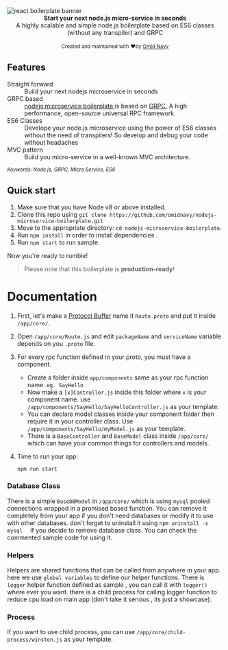 <img src="http://oi68.tinypic.com/ndap21.jpg" alt="react boilerplate banner" align="center" />

<br />

<div align="center"><strong>Start your next node.js micro-service in seconds</strong></div>
<div align="center">A highly scalable and simple node.js boilerplate based on ES6 classes (without any transpiler) and GRPC </div>

<br />


<div align="center">
  <sub>Created and maintained with ❤️by <a href="http://omid.navy">Omid Navy</a></sub>
</div>

## Features

<dl>
  <dt>Straight forward</dt>
  <dd>Build your next nodejs microservice in seconds</dd>

  <dt>GRPC based</dt>
  <dd><a href="omidnavy/nodejs-microservice-boilerplate">nodejs microservice boilerplate </a> is based on <a href="grpc.io">GRPC</a>, A high performance, open-source universal RPC framework.</dd>

  <dt>ES6 Classes</dt>
  <dd>Develope your node.js microservice using the power of ES6 classes without the need of transpilers! So develop and debug your code without headaches</dd>

  <dt>MVC pattern</dt>
  <dd>Build you micro-service in a well-known MVC architecture.</dd>

</dl>

<sub><i>Keywords: Node.js, GRPC, Micro Service, ES6</i></sub>
<br/>
## Quick start

1.  Make sure that you have Node v8 or above installed.
2.  Clone this repo using `git clone https://github.com/omidnavy/nodejs-microservice-boilerplate.git`
3.  Move to the appropriate directory: `cd nodejs-microservice-boilerplate`.<br />
4.  Run `npm install` in order to install dependencies .<br />
5.  Run `npm start` to run sample.

Now you're ready to rumble!

> Please note that this boilerplate is **production-ready**!

# Documentation

1.  First, let's make a [Protocol Buffer](https://developers.google.com/protocol-buffers/) name it `Route.proto` and put it inside `/app/core/`.

1.  Open `/app/core/Route.js` and edit `packageName` and `serviceName` variable depends on you `.proto` file.

1.  For every rpc function defined in your proto, you must have a component.
    - Create a folder inside `app/components` same as your rpc function name. `eg. SayHello` 
    - Now make a `[x]Controller.js` inside this folder where `x` is your component name. use `/app/components/SayHello/SayHelloController.js` as your template.
    - You can declare model classes inside your component folder then require it in your controller class. Use `/app/components/SayHello/myModel.js` as your template.
    - There is a `BaseController` and `BaseModel` class inside `/app/core/` which can have your common things for controllers and models.
    
1.  Time to run your app:

    ```shell
    npm run start
    ```


### Database Class

There is a simple `BaseDBModel` in `/app/core/` which is using `mysql` pooled connections wrapped in a promised based function. You can remove it completely from your app if you don't need databases or modify it to use with other databases. don't forget to uninstall it using `npm uninstall -s mysql 
` if you decide to remove database class. You can check the commented sample code for using it.

### Helpers

Helpers are shared functions that can be called from anywhere in your app. here we use `global variables` to define our helper functions.
There is `logger` helper function defined as sample , you can call it with `logger()` where ever you want. there is a child process for calling logger function to reduce cpu load on main app (don't take it serious , its just a showcase).

### Process

If you want to use child process, you can use `/app/core/child-process/winston.js` as your template.
